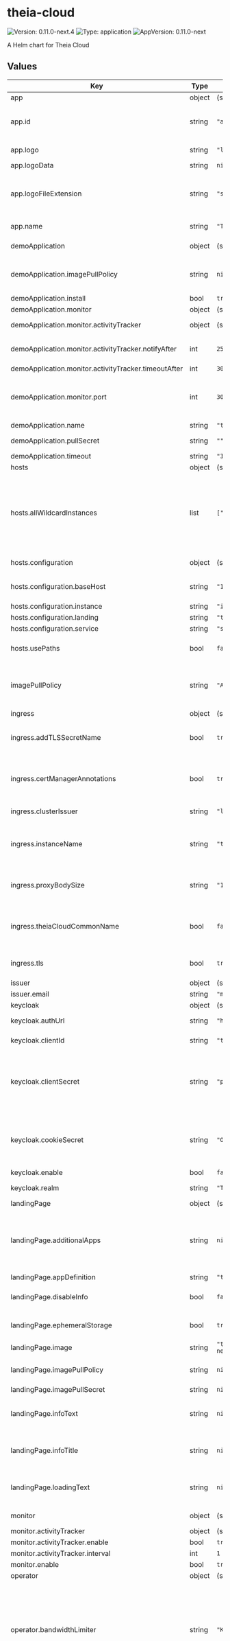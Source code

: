 # theia-cloud

![Version: 0.11.0-next.4](https://img.shields.io/badge/Version-0.11.0--next.4-informational?style=flat-square) ![Type: application](https://img.shields.io/badge/Type-application-informational?style=flat-square) ![AppVersion: 0.11.0-next](https://img.shields.io/badge/AppVersion-0.11.0--next-informational?style=flat-square)

A Helm chart for Theia Cloud

## Values

| Key | Type | Default | Description |
|-----|------|---------|-------------|
| app | object | (see details below) | General information about the deployed app |
| app.id | string | `"asdfghjkl"` | The app id which is used in the communication between website and REST-API as a spam migitation. This id is public. Please choose an random generated string. |
| app.logo | string | `"logos/theiablueprint.svg"` | The logo of the application that should be displayed on the landing pages |
| app.logoData | string | `nil` | set app.logoData=$(cat path/to/file.svg | base64 -w 0 -) Another way is to directly add the base64 string to the values file. |
| app.logoFileExtension | string | `"svg"` | The file extension of the logo. Must be set to match the logo respectively the logoData. This is required because browsers cannot show a binary image (e.g. png) with a svg ending and vice-versa. |
| app.name | string | `"Theia Blueprint"` | The name of the application that should be displayed on the landing pages |
| demoApplication | object | (see details below) | Information about the demo application to be installed |
| demoApplication.imagePullPolicy | string | `nil` | Optional: Override the imagePullPolicy for the main application's docker image. If this is omitted or empty, the root at .Values.imagePullPolicy is used. |
| demoApplication.install | bool | `true` | Should the demo application be installed |
| demoApplication.monitor | object | (see details below) | Values that are used by the monitor |
| demoApplication.monitor.activityTracker | object | (see details below) | Values that are used by the activityTracker module |
| demoApplication.monitor.activityTracker.notifyAfter | int | `25` | Minutes of inactivity that lead to a warning displayed to the user Make greater than timeoutAfter to disable |
| demoApplication.monitor.activityTracker.timeoutAfter | int | `30` | Minutes of inactivity that lead to pod shutdown |
| demoApplication.monitor.port | int | `3000` | At which port the monitor extension is available For the Theia extension take the same as the application port For the VSCode extension take 8081 (default) or the port specified via the THEIACLOUD_MONITOR_PORT env variable |
| demoApplication.name | string | `"theiacloud/theia-cloud-demo:0.11.0-next"` | The name of docker image to be used |
| demoApplication.pullSecret | string | `""` | the image pull secret. Leave empty if registry is public |
| demoApplication.timeout | string | `"30"` | Limit in minutes |
| hosts | object | (see details below) | You may adjust the hostname below. |
| hosts.allWildcardInstances | list | `["*.webview."]` | all additional wildcard hostnames that may be required in the launched Theia-applications, e.g. "*.webview." which leads to "*.webview.ws.192.168.39.173.nip.io" to expose webviews.  Please note that this means that this usually means that all "ingressHostnamePrefixes" patterns from all app definitions need to be added. These are required to configure TLS (if enabled via ingress.tls == true) |
| hosts.configuration | object | (see details below) | Configuration for the hostnames. Contains the baseHost and afixes for all services |
| hosts.configuration.baseHost | string | `"192.168.39.173.nip.io"` | baseHost configures the host for all services.  Depending on hosts.usePaths the services will be prepended as a subdomain or appended as a path |
| hosts.configuration.instance | string | `"instances"` | afix for deployed instances |
| hosts.configuration.landing | string | `"trynow"` | afix of the landing page |
| hosts.configuration.service | string | `"servicex"` | afix of the REST service |
| hosts.usePaths | bool | `false` | Use paths configures that all services should run on the same host but on different paths. true uses paths false uses an explicit host for each service |
| imagePullPolicy | string | `"Always"` | The default imagePullPolicy for containers of theia cloud. Can be overridden for individual components by specifying the imagePullPolicy variable there. Possible values: - Always - IfNotPresent - Never |
| ingress | object | (see details below) | Values to influence the ingresses |
| ingress.addTLSSecretName | bool | `true` | whether the default Theia Cloud tls secret names should be used. If false no tls secret name will be set on the ingress only needed when ingress.tls == true |
| ingress.certManagerAnnotations | bool | `true` | When set to true the cert-manager.io annotations will be set. Only used when ingress.addTLSSecretName === true When false certificate management is handled outside of Theia Cloud. |
| ingress.clusterIssuer | string | `"letsencrypt-prod"` | The cluster issuer to use Only needed when ingress.certManagerAnnotations is true |
| ingress.instanceName | string | `"theia-cloud-demo-ws-ingress"` | The name of the ingress which will be updated to publish new theia application. If this is not existing it will be created. You may chose to set the ingress up yourself and point Theia Cloud to the ingress via the name |
| ingress.proxyBodySize | string | `"1m"` | Sets the maximum allowed size of the client request body inside the application (e.g. file uploads in Theia). Defaults to 1m. Setting size to 0 disables checking of client request body size. |
| ingress.theiaCloudCommonName | bool | `false` | When set to true the cert-manager.io/common-name annotation will be set. This is only required when the issued certificate by the cert-manager misses a common-name Only needed when ingress.certManagerAnnotations is true |
| ingress.tls | bool | `true` | Does Theia Cloud expect TLS connections (true) or is TLS terminated outside of Theia Cloud (e.g. via a Load Balancer) (false) |
| issuer | object | (see details below) | Values related to certificates/Cert-manager |
| issuer.email | string | `"mmorlock@example.com"` | EMail address of the certificate issuer. |
| keycloak | object | (see details below) | Values related to Keycloak |
| keycloak.authUrl | string | `"https://keycloak.url/auth/"` | Key cloak auth URL. Only has to be specified when enable: true |
| keycloak.clientId | string | `"theia-cloud"` | The client-id. Only has to be specified when enable: true |
| keycloak.clientSecret | string | `"publicbutoauth2proxywantsasecret"` | The oaid client secret. In case you configure your keycloak client as confidential, then you may specifiy the secret here. If you stick with our default public client, you may leave below value. For public clients keycloak does not generate a client-secret, but in order to make oath2-proxy happy, we will pass a value |
| keycloak.cookieSecret | string | `"OQINaROshtE9TcZkNAm5Zs2Pv3xaWytBmc5W7sPX7ws="` | The cookie secret. This should not be public! Only has to be specified when enable: true See https://oauth2-proxy.github.io/oauth2-proxy/docs/configuration/overview/#generating-a-cookie-secret for how to generate a strong cookie secret. |
| keycloak.enable | bool | `false` | Whether keycloak authentication shall be used |
| keycloak.realm | string | `"TheiaCloud"` | The Keycloak Realm. Only has to be specified when enable: true |
| landingPage | object | (see details below) | Values related to the landing page |
| landingPage.additionalApps | string | `nil` | The page may show these additional apps in a drop down. This is a map. The key maps to the app definition name The value is the label that is supposed to be shown in the UI  Example: different-app-definition:   label: "Different App Definition" further-app-definition:   label: "Further App Definition" |
| landingPage.appDefinition | string | `"theia-cloud-demo"` | the app id to launch |
| landingPage.disableInfo | bool | `false` | Should showing info title and text below the launch button be disabled true hides the info title and text false shows the info title and text |
| landingPage.ephemeralStorage | bool | `true` | If set to true no persisted storage is used when creating sessions on the landing page. Set to false if you want to use persisted storage. |
| landingPage.image | string | `"theiacloud/theia-cloud-landing-page:0.11.0-next"` | the landing page image to use |
| landingPage.imagePullPolicy | string | `nil` | Optional: Override the imagePullPolicy for the landing page's docker image. If this is omitted or empty, the root at .Values.imagePullPolicy is used. |
| landingPage.imagePullSecret | string | `nil` | Optional: the image pull secret |
| landingPage.infoText | string | `nil` | Optional: If specified with a value, this overrides the info text shown on the landing page. Empty values are ignored. Use `disableInfo` to deactivate showing the info completely. |
| landingPage.infoTitle | string | `nil` | Optional: If specified with a value, this overrides the title of the info text shown on the landing page. Empty values are ignored. Use `disableInfo` to deactivate showing the info completely. |
| landingPage.loadingText | string | `nil` | Optional: If specified with a value, this overrides the message shown to the user while the session is started. Empty values are ignored and the default text is used. |
| monitor | object | (see details below) | Values to influence the monitor initialization on the operator |
| monitor.activityTracker | object | (see details below) | Values to influence the activityTracker module |
| monitor.activityTracker.enable | bool | `true` | Should the activityTracker module be enabled |
| monitor.activityTracker.interval | int | `1` | Minutes between re-pinging the pods |
| monitor.enable | bool | `true` | Should the monitor be enabled |
| operator | object | (see details below) | Values related to the operator |
| operator.bandwidthLimiter | string | `"K8SANNOTATION"` | Whether Theia Cloud shall limit network speed. This might not be fully supported on all cloud provider/in all clusters. Possible values: - K8SANNOTATION                   Set via kubernetes annotations (kubernetes.io/egress-bandwidth and kubernetes.io/ingress-bandwidth) - WONDERSHAPER                    Set via wondershaper init container - K8SANNOTATIONANDWONDERSHAPER    Set Kubernetes annotations and use wondershaper init container |
| operator.cloudProvider | string | `"K8S"` | Select your cloud provider. Possible values: - K8S      Plain Kubernetes - MINIKUBE Local deployment on Minikube |
| operator.continueOnException | bool | `false` | Whether the operator should stop in cases where an exception is not handled |
| operator.eagerStart | bool | `false` | Whether theia applications shall be started eager. This means that the application is already running without a user. When a user requests a new session, one of the already launched ones is assigned.  Currently only false is fully supported. |
| operator.image | string | `"theiacloud/theia-cloud-operator:0.11.0-next"` | The operator image |
| operator.imagePullPolicy | string | `nil` | Optional: Override the imagePullPolicy for the operator's docker image. If this is omitted or empty, the root at .Values.imagePullPolicy is used. |
| operator.imagePullSecret | string | `nil` | Optional: the image pull secret |
| operator.leaderElection | object | (see details below) | Options to influence the operator's leader election |
| operator.logging | object | (see details below) | Allows to override the operator's log4j configuration |
| operator.maxWatchIdleTime | string | `"3600000"` | Configures the timeout in milliseconds when a watcher for either AppDefinitions, Workspaces, or Sessions is assumed to be not working. When this is detected the operator instance will stop and a new operator will set up fresh watchers. |
| operator.oAuth2ProxyVersion | string | `"v7.5.1"` | The version to use of the quay.io/oauth2-proxy/oauth2-proxy image |
| operator.replicas | int | `2` | Number of operator instances to create |
| operator.requestedStorage | string | `"250Mi"` | The amount of requested storage for each persistent volume claim (PVC) for workspaces. This is directly passed to created PVCs and must be a valid Kubernetes quantity. See https://kubernetes.io/docs/reference/kubernetes-api/common-definitions/quantity/ |
| operator.sessionsPerUser | string | `"1"` | Set the number of active sessions a single user can launch |
| operator.storageClassName | string | `"default"` | The name of the storage class for persistent volume claims for workspaces. This storage class must be present on the cluster. Most cloud providers offer a default storage class without additional configuration. |
| operator.wondershaperImage | string | `"theiacloud/theia-cloud-wondershaper:0.11.0-next"` | If bandwidthLimiter is set to WONDERSHAPER or K8SANNOTATIONANDWONDERSHAPER this image will be used for the wondershaper init container |
| operatorrole.name | string | `"operator-api-access"` |  |
| preloading | object | (see details below) | Values to configure preloading of images on Kubernetes nodes. |
| preloading.enable | bool | `true` | Is image preloading enabled. |
| preloading.imagePullPolicy | string | `nil` | Optional: Override the imagePullPolicy for the image preloading containers. If this is omitted or empty, the root at .Values.imagePullPolicy is used. |
| preloading.images | list | `[]` | Images to preload. Images must support running /bin/sh. If the list is empty and demoApplication.install == true, demoApplication.name is automatically added. |
| service | object | (see details below) | Values of the Theia Cloud REST service |
| service.image | string | `"theiacloud/theia-cloud-service:0.11.0-next"` | The image to use |
| service.imagePullPolicy | string | `nil` | Optional: Override the imagePullPolicy for the service's docker image. If this is omitted or empty, the root at .Values.imagePullPolicy is used. |
| service.imagePullSecret | string | `nil` | Optional: the image pull secret |
| service.port | int | `8081` | service port (default: 8081) |
| service.protocol | string | `"https"` | protocol of the REST-API |
| servicerole.name | string | `"service-api-access"` |  |

----------------------------------------------
Autogenerated from chart metadata using [helm-docs v1.13.1](https://github.com/norwoodj/helm-docs/releases/v1.13.1)
